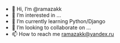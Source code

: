 - 👋 Hi, I’m @ramazakk
- 👀 I’m interested in ...
- 🌱 I’m currently learning Python/Django
- 💞️ I’m looking to collaborate on ...
- 📫 How to reach me ramazakk@yandex.ru

<!---
ramazakk/ramazakk is a ✨ special ✨ repository because its `README.md` (this file) appears on your GitHub profile.
You can click the Preview link to take a look at your changes.
--->
